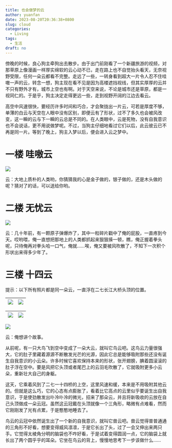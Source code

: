 ```yaml
---
title: 也会做梦的云
author: yuanfan
date: 2023-08-20T20:36:38+0800
slug: cloud
categories:
  - Living
tags:
  - 生活
draft: no
---
```


<!--more-->

傍晚的时候，良心狗主牵狗出去散步。由于出门前刚看了一个新疆旅游的视频，对那草原上像漫画一样厚实绵软的云心动不已，走在路上也不自觉抬头看天，无奈视野受限，任何一朵云都看不完整。走远了一些，一转身看到超大一片令人忍不住哇嗷一声的云，转念一想，狗主现在看不见是因为高楼遮挡视线，但其实厚厚的云并不只有野外才有，城市上空也有啊。对于天空来说，不论是城市还是草原，都是一视同仁的。于是乎，狗主决定走得更远一些，走到视野开阔的江边去看云。

高空中风速很快，要经历许多时间和巧合，才会聚拢出一片云，可若是厚度不够，单薄的白云与天空在人眼中没有区别，即便云有了形状，过不了多久也会被风改变，这一瞬的云与下一瞬的云总是不同的。在人类眼中，云是死物，没有自我意识也不会说话，更不用说做梦呢。不过，当狗主仔细地看过它们以后，此云彼云已不再是同一片。等到了晚上，狗主入梦以后，便会进入云之梦中。

# 一楼 哇嗷云

![](https://yuanfan.rbind.io/images/2023/2023-08-20-01.jpg)

云：大地上质朴的人类哟，你猜猜我的心是金子做的，银子做的，还是木头做的呢？猜对了的话，可以送给你哟。

# 二楼 无忧云

![](https://yuanfan.rbind.io/images/2023/2023-08-20-02.jpg)

云：几十年前，有一颗原子弹爆炸了，其中一粒碎片戳中了俺的屁股，一直疼到今天。哎哟喂，俺一直想把那地上的人类都抓起来狠狠揍一顿，瞧，俺正握着拳头呢，只待俺再对拳头哈一口气，俺就……唉，俺又要被风吹散了，不知下一次积个形状出来得多少年了。

# 三楼 十四云

提示：以下所有照片都是同一朵云，一直浮在二七长江大桥头顶的位置。

|![](https://yuanfan.rbind.io/images/2023/2023-08-20-04.jpg)|![](https://yuanfan.rbind.io/images/2023/2023-08-20-06.jpg)|
|:-:|:-:|

|![](https://yuanfan.rbind.io/images/2023/2023-08-20-07.jpg)|![](https://yuanfan.rbind.io/images/2023/2023-08-20-08.jpg)|
|:-:|:-:|

![](https://yuanfan.rbind.io/images/2023/2023-08-20-09.jpg)

云：俺想讲个故事。

从前呢，有一只大鸟飞到空中变成了一朵大云，就叫它鸟云吧。这鸟云力量很强大，它的肚子里藏着源源不断散发光芒的光源，因此它总是能够吸附那些还没有诞生自我意识的小云朵。许多时候它喜欢保持本来的形状，张开翅膀，腆着圆滚滚的肚子浮在空中。要是风把它头顶或者尾巴上的云羽毛吹散了，它就吸附更多小云朵，重新壮大自己的身躯。

这天，它乘着风到了二七一十四桥的上空，这里风速和缓，本来是不用吸附其他云的。但就是这么巧，它的心态有点膨胀了，看着比它高点的云里似乎要诞生出自我意识，于是使劲散发出卟泠卟泠的微光，招来了那朵云，并且将新吸收的云放在自己头顶做成一朵云冠。虽然这云冠戴在头顶就像一个三角形，略微有点难看，然而它刚刚发了光有点累，于是憨憨地睡去了。

鸟云的云冠中依然诞生出了一个新的自我意识，就叫它兽云吧。兽云觉得普普通通的三角形不好看，想要变得威风凛凛，于是它长出了头，过了一会又伸出来两只手。它觉得太棱角分明的脑袋也不咋好看，于是试着变得圆润一点，它的脑袋上就长出了两个圆乎乎的耳朵。它坐在鸟云的背上，慢慢地思考下一步该做什么……
